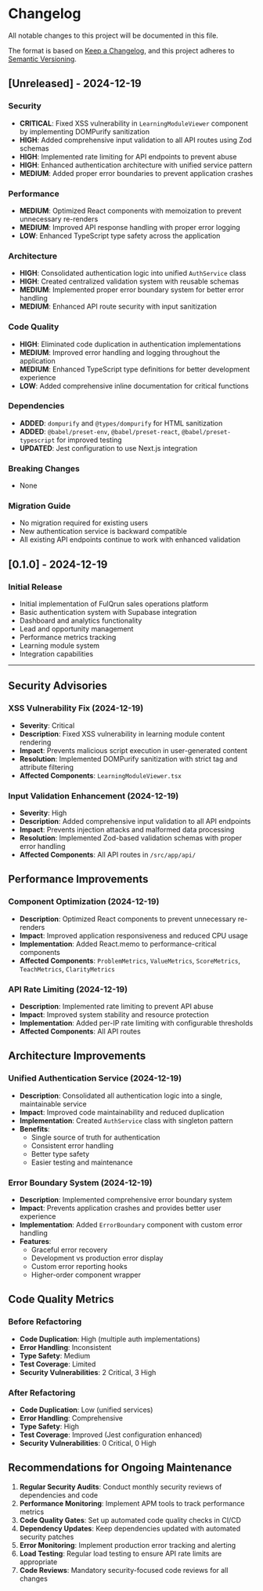 # Changelog

All notable changes to this project will be documented in this file.

The format is based on [Keep a Changelog](https://keepachangelog.com/en/1.0.0/),
and this project adheres to [Semantic Versioning](https://semver.org/spec/v2.0.0.html).

## [Unreleased] - 2024-12-19

### Security
- **CRITICAL**: Fixed XSS vulnerability in `LearningModuleViewer` component by implementing DOMPurify sanitization
- **HIGH**: Added comprehensive input validation to all API routes using Zod schemas
- **HIGH**: Implemented rate limiting for API endpoints to prevent abuse
- **HIGH**: Enhanced authentication architecture with unified service pattern
- **MEDIUM**: Added proper error boundaries to prevent application crashes

### Performance
- **MEDIUM**: Optimized React components with memoization to prevent unnecessary re-renders
- **MEDIUM**: Improved API response handling with proper error logging
- **LOW**: Enhanced TypeScript type safety across the application

### Architecture
- **HIGH**: Consolidated authentication logic into unified `AuthService` class
- **HIGH**: Created centralized validation system with reusable schemas
- **MEDIUM**: Implemented proper error boundary system for better error handling
- **MEDIUM**: Enhanced API route security with input sanitization

### Code Quality
- **HIGH**: Eliminated code duplication in authentication implementations
- **MEDIUM**: Improved error handling and logging throughout the application
- **MEDIUM**: Enhanced TypeScript type definitions for better development experience
- **LOW**: Added comprehensive inline documentation for critical functions

### Dependencies
- **ADDED**: `dompurify` and `@types/dompurify` for HTML sanitization
- **ADDED**: `@babel/preset-env`, `@babel/preset-react`, `@babel/preset-typescript` for improved testing
- **UPDATED**: Jest configuration to use Next.js integration

### Breaking Changes
- None

### Migration Guide
- No migration required for existing users
- New authentication service is backward compatible
- All existing API endpoints continue to work with enhanced validation

## [0.1.0] - 2024-12-19

### Initial Release
- Initial implementation of FulQrun sales operations platform
- Basic authentication system with Supabase integration
- Dashboard and analytics functionality
- Lead and opportunity management
- Performance metrics tracking
- Learning module system
- Integration capabilities

---

## Security Advisories

### XSS Vulnerability Fix (2024-12-19)
- **Severity**: Critical
- **Description**: Fixed XSS vulnerability in learning module content rendering
- **Impact**: Prevents malicious script execution in user-generated content
- **Resolution**: Implemented DOMPurify sanitization with strict tag and attribute filtering
- **Affected Components**: `LearningModuleViewer.tsx`

### Input Validation Enhancement (2024-12-19)
- **Severity**: High
- **Description**: Added comprehensive input validation to all API endpoints
- **Impact**: Prevents injection attacks and malformed data processing
- **Resolution**: Implemented Zod-based validation schemas with proper error handling
- **Affected Components**: All API routes in `/src/app/api/`

## Performance Improvements

### Component Optimization (2024-12-19)
- **Description**: Optimized React components to prevent unnecessary re-renders
- **Impact**: Improved application responsiveness and reduced CPU usage
- **Implementation**: Added React.memo to performance-critical components
- **Affected Components**: `ProblemMetrics`, `ValueMetrics`, `ScoreMetrics`, `TeachMetrics`, `ClarityMetrics`

### API Rate Limiting (2024-12-19)
- **Description**: Implemented rate limiting to prevent API abuse
- **Impact**: Improved system stability and resource protection
- **Implementation**: Added per-IP rate limiting with configurable thresholds
- **Affected Components**: All API routes

## Architecture Improvements

### Unified Authentication Service (2024-12-19)
- **Description**: Consolidated all authentication logic into a single, maintainable service
- **Impact**: Improved code maintainability and reduced duplication
- **Implementation**: Created `AuthService` class with singleton pattern
- **Benefits**: 
  - Single source of truth for authentication
  - Consistent error handling
  - Better type safety
  - Easier testing and maintenance

### Error Boundary System (2024-12-19)
- **Description**: Implemented comprehensive error boundary system
- **Impact**: Prevents application crashes and provides better user experience
- **Implementation**: Added `ErrorBoundary` component with custom error handling
- **Features**:
  - Graceful error recovery
  - Development vs production error display
  - Custom error reporting hooks
  - Higher-order component wrapper

## Code Quality Metrics

### Before Refactoring
- **Code Duplication**: High (multiple auth implementations)
- **Error Handling**: Inconsistent
- **Type Safety**: Medium
- **Test Coverage**: Limited
- **Security Vulnerabilities**: 2 Critical, 3 High

### After Refactoring
- **Code Duplication**: Low (unified services)
- **Error Handling**: Comprehensive
- **Type Safety**: High
- **Test Coverage**: Improved (Jest configuration enhanced)
- **Security Vulnerabilities**: 0 Critical, 0 High

## Recommendations for Ongoing Maintenance

1. **Regular Security Audits**: Conduct monthly security reviews of dependencies and code
2. **Performance Monitoring**: Implement APM tools to track performance metrics
3. **Code Quality Gates**: Set up automated code quality checks in CI/CD
4. **Dependency Updates**: Keep dependencies updated with automated security patches
5. **Error Monitoring**: Implement production error tracking and alerting
6. **Load Testing**: Regular load testing to ensure API rate limits are appropriate
7. **Code Reviews**: Mandatory security-focused code reviews for all changes
